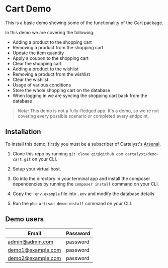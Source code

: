 # Cart Demo

This is a basic demo showing some of the functionality of the Cart package.

In this demo we are covering the following:

- Adding a product to the shopping cart
- Removing a product from the shopping cart
- Update the item quantity
- Apply a coupon to the shopping cart
- Clear the shopping cart
- Adding a product to the wishlist
- Removing a product from the wishlist
- Clear the wishlist
- Usage of various conditions
- Store the whole shopping cart on the database
- When logging in we are syncing the shopping cart back from the database

> *Note:* This demo is not a fully-fledged app. It's a demo, so we're not covering every possible scenario or completed every endpoint.

## Installation

To install this demo, firstly you must be a subscriber of Cartalyst's [Arsenal](https://cartalyst.com/arsenal).

1. Clone this repo by running `git clone git@github.com:cartalyst/demo-cart.git` on your CLI.

2. Setup your virtual host.

3. Go into the directory in your terminal app and install the composer dependencies by running the `composer install` command on your CLI.

4. Copy the `.env.example` file into `.env` and modify the database details

5. Run the `php artisan demo:install` command on your CLI.

## Demo users

Email               | Password
------------------- | ----------------------------------------
admin@admin.com     | password
demo1@example.com   | password
demo2@example.com   | password
